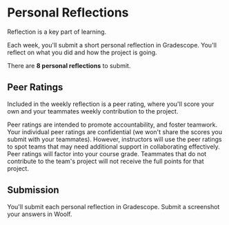 # Personal Reflections

Reflection is a key part of learning.

Each week, you'll submit a short personal reflection in Gradescope. You'll reflect on what you did and how the project is going. 

There are **8 personal reflections** to submit.

## Peer Ratings

Included in the weekly reflection is a peer rating, where you'll score your own and your teammates weekly contribution to the project.

Peer ratings are intended to promote accountability, and foster teamwork. Your individual peer ratings are confidential (we won't share the scores you submit with your teammates). However, instructors will use the peer ratings to spot teams that may need additional support in collaborating effectively. Peer ratings will factor into your course grade. Teammates that do not contribute to the team's project will not receive the full points for that project.

## Submission

You'll submit each personal reflection in Gradescope. Submit a screenshot your answers in Woolf.

